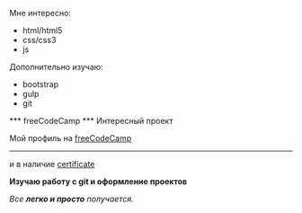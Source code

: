 Мне интересно:
* html/html5
* css/css3
* js

Дополнительно изучаю:
* bootstrap
* gulp
* git

*** freeCodeCamp *** Интересный проект

Мой профиль на [freeCodeCamp](https://www.freecodecamp.org/burik84)
- - - - - - 
и в наличие [certificate](https://www.freecodecamp.org/certification/burik84/responsive-web-design)

**Изучаю работу с git и оформление проектов**

_Все **легко и просто** получается._
